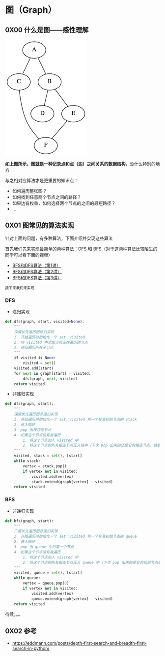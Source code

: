 # 图（Graph）





## 0X00 什么是图——感性理解



![](./graph.png)



**如上图所示，图就是一种记录点和点（边）之间关系的数据结构**，没什么特别的地方





与之相对应算法才是更重要的知识点：



+ 如何遍历整张图？
+ 如何找到任意两个节点之间的路径？
+ 如果边有权重，如何选择两个节点的之间的最短路径？
+ ...



## 0X01 图常见的算法实现



针对上面的问题，有多种算法，下面介绍并实现这些算法



首先我们先来实现最简单的两种算法：DFS 和 BFS（对于这两种算法比较陌生的同学可以看下面的视频）



+ [BFS和DFS算法（第1讲）](https://www.bilibili.com/video/av25761720)
+ [BFS和DFS算法（第2讲）](https://www.bilibili.com/video/av25763384)
+ [BFS和DFS算法（第3讲）](https://www.bilibili.com/video/av25829980)



`接下来我们来实现`



### DFS



+ 递归实现



```python
def dfs(graph, start, visited=None):
    """
    深度优先遍历图递归实现
    1. 开始遍历时初始化一个 set：visited
    2. 向 visited 中添加当前正在遍历的节点
    3. 递归遍历所有子节点
    """
    if visited is None:
        visited = set()
    visited.add(start)
    for next in graph[start] - visited:
        dfs(graph, next, visited)
    return visited
```



+ 非递归实现



```python
def dfs(graph, start):
    """
    深度优先遍历图非递归实现
    1. 开始遍历时初始化一个 set：visited 和一个有着初始节点的 stack
    2. 进入循环
    3. pop 出栈顶部节点
    4. 如果这个节点没有被遍历
    	1. 将这个节点加入 visited 中
    	2. 将这个节点的所有相连节点压入栈中（下次 pop 出来的还是它的相连节点，达到深度优先的目的）
    """
    visited, stack = set(), [start]
    while stack:
        vertex = stack.pop()
        if vertex not in visited:
            visited.add(vertex)
            stack.extend(graph[vertex] - visited)
    return visited
```





### BFS



+ 非递归实现



```python
def bfs(graph, start):
    """
    广度优先遍历图非递归实现
    1. 开始遍历时初始化一个 set：visited 和一个有着初始节点的 queue
    2. 进入循环
    3. pop 出 queue 中的第一个节点
    4. 如果这个节点没有被遍历
    	1. 将这个节点加入 visited 中
    	2. 将这个节点的所有相连节点压入 queue 中（下次 pop 出来的是它的兄弟节点而不一定是相连接点，达到广度优先的目的）
    """
    visited, queue = set(), [start]
    while queue:
        vertex = queue.pop(0)
        if vertex not in visited:
            visited.add(vertex)
            queue.extend(graph[vertex] - visited)
    return visited

```





待续。。。







## 0X02 参考



+ https://eddmann.com/posts/depth-first-search-and-breadth-first-search-in-python/

  

